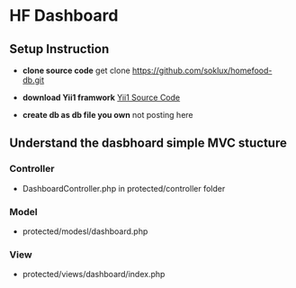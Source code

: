 

# HF Dashboard

## Setup Instruction


* **clone source code**
get clone https://github.com/soklux/homefood-db.git

* **download Yii1 framwork**
[Yii1 Source Code](https://github.com/yiisoft/yii/releases/download/1.1.21/yii-1.1.21.733ac5.zip)

* **create db as db file you own**
not posting here

## Understand the dasbhoard simple MVC stucture

### Controller

* DashboardController.php in protected/controller folder

### Model
* protected/modesl/dashboard.php

### View
* protected/views/dashboard/index.php
